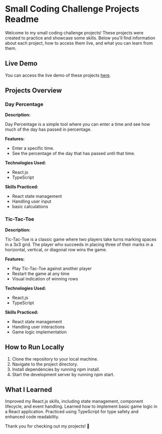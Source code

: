 # Small Coding Challenge Projects Readme

Welcome to my small coding challenge projects! These projects were created to practice and showcase some skills. Below you'll find information about each project, how to access them live, and what you can learn from them.

## Live Demo

You can access the live demo of these projects [here](https://react-small-projects-sable.vercel.app/).

## Projects Overview

### Day Percentage

**Description:**

Day Percentage is a simple tool where you can enter a time and see how much of the day has passed in percentage.

**Features:**

- Enter a specific time.
- See the percentage of the day that has passed until that time.

**Technologies Used:**

- React.js
- TypeScript

**Skills Practiced:**

- React state management
- Handling user input
- basic calculations

### Tic-Tac-Toe

**Description:**

Tic-Tac-Toe is a classic game where two players take turns marking spaces in a 3x3 grid. The player who succeeds in placing three of their marks in a horizontal, vertical, or diagonal row wins the game.

**Features:**

- Play Tic-Tac-Toe against another player
- Restart the game at any time
- Visual indication of winning rows

**Technologies Used:**

- React.js
- TypeScript

**Skills Practiced:**

- React state management
- Handling user interactions
- Game logic implementation

## How to Run Locally

1. Clone the repository to your local machine.
2. Navigate to the project directory.
3. Install dependencies by running npm install.
4. Start the development server by running npm start.

## What I Learned

Improved my React.js skills, including state management, component lifecycle, and event handling.
Learned how to implement basic game logic in a React application.
Practiced using TypeScript for type safety and enhanced code readability.

Thank you for checking out my projects! 🚀

